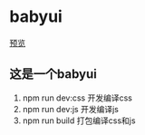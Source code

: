 # babyui
<a href="https://jaxbbll.github.io/baby-ui/" target="_blank">预览</a>

## 这是一个babyui

1. npm run dev:css 开发编译css
2. npm run dev:js 开发编译js
3. npm run build 打包编译css和js
